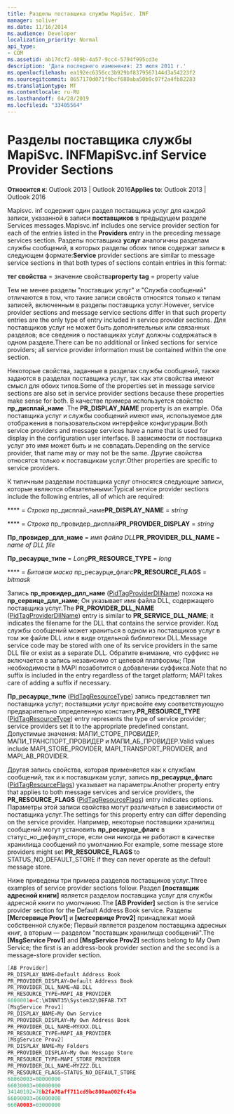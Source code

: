 ```yaml
---
title: Разделы поставщика службы MapiSvc. INF
manager: soliver
ms.date: 11/16/2014
ms.audience: Developer
localization_priority: Normal
api_type:
- COM
ms.assetid: ab17dcf2-409b-4a57-9cc4-5794f995cd3e
description: 'Дата последнего изменения: 23 июля 2011 г.'
ms.openlocfilehash: ea192ec6356cc3b929bf8379567144d3a54223f2
ms.sourcegitcommit: 8657170d071f9bcf680aba50b9c07f2a4fb82283
ms.translationtype: MT
ms.contentlocale: ru-RU
ms.lasthandoff: 04/28/2019
ms.locfileid: "33405564"
---
```

# <a name="mapisvcinf-service-provider-sections"></a><span data-ttu-id="87bf8-103">Разделы поставщика службы MapiSvc. INF</span><span class="sxs-lookup"><span data-stu-id="87bf8-103">MapiSvc.inf Service Provider Sections</span></span>

<span data-ttu-id="87bf8-104">**Относится к**: Outlook 2013 | Outlook 2016</span><span class="sxs-lookup"><span data-stu-id="87bf8-104">**Applies to**: Outlook 2013 | Outlook 2016</span></span> 
  
<span data-ttu-id="87bf8-105">Mapisvc. inf содержит один раздел поставщика услуг для каждой записи, указанной в записи **поставщиков** в предыдущем разделе Services messages.</span><span class="sxs-lookup"><span data-stu-id="87bf8-105">Mapisvc.inf includes one service provider section for each of the entries listed in the **Providers** entry in the preceding message services section.</span></span> <span data-ttu-id="87bf8-106">Разделы поставщика **услуг** аналогичны разделам службы сообщений, в которых разделы обоих типов содержат записи в следующем формате:</span><span class="sxs-lookup"><span data-stu-id="87bf8-106">**Service** provider sections are similar to message service sections in that both types of sections contain entries in this format:</span></span> 
  
<span data-ttu-id="87bf8-107">**тег свойства** = значение свойства</span><span class="sxs-lookup"><span data-stu-id="87bf8-107">**property tag** = property value</span></span> 
  
<span data-ttu-id="87bf8-108">Тем не менее разделы "поставщик услуг" и "Служба сообщений" отличаются в том, что такие записи свойств относятся только к типам записей, включенным в разделы поставщика услуг.</span><span class="sxs-lookup"><span data-stu-id="87bf8-108">However, service provider sections and message service sections differ in that such property entries are the only type of entry included in service provider sections.</span></span> <span data-ttu-id="87bf8-109">Для поставщиков услуг не может быть дополнительных или связанных разделов; все сведения о поставщиках услуг должны содержаться в одном разделе.</span><span class="sxs-lookup"><span data-stu-id="87bf8-109">There can be no additional or linked sections for service providers; all service provider information must be contained within the one section.</span></span> 
  
<span data-ttu-id="87bf8-110">Некоторые свойства, заданные в разделах службы сообщений, также задаются в разделах поставщика услуг, так как эти свойства имеют смысл для обоих типов.</span><span class="sxs-lookup"><span data-stu-id="87bf8-110">Some of the properties set in message service sections are also set in service provider sections because these properties make sense for both.</span></span> <span data-ttu-id="87bf8-111">В качестве примера используется свойство **пр_дисплай_наме** .</span><span class="sxs-lookup"><span data-stu-id="87bf8-111">The **PR_DISPLAY_NAME** property is an example.</span></span> <span data-ttu-id="87bf8-112">Оба поставщика услуг и службы сообщений имеют имя, используемое для отображения в пользовательском интерфейсе конфигурации.</span><span class="sxs-lookup"><span data-stu-id="87bf8-112">Both service providers and message services have a name that is used for display in the configuration user interface.</span></span> <span data-ttu-id="87bf8-113">В зависимости от поставщика услуг это имя может быть и не совпадать.</span><span class="sxs-lookup"><span data-stu-id="87bf8-113">Depending on the service provider, that name may or may not be the same.</span></span> <span data-ttu-id="87bf8-114">Другие свойства относятся только к поставщикам услуг.</span><span class="sxs-lookup"><span data-stu-id="87bf8-114">Other properties are specific to service providers.</span></span> 
  
<span data-ttu-id="87bf8-115">К типичным разделам поставщика услуг относятся следующие записи, которые являются обязательными:</span><span class="sxs-lookup"><span data-stu-id="87bf8-115">Typical service provider sections include the following entries, all of which are required:</span></span>
  
<span data-ttu-id="87bf8-116">\*\*\*\* =  _Строка_ пр_дисплай_наме</span><span class="sxs-lookup"><span data-stu-id="87bf8-116">**PR_DISPLAY_NAME** =  _string_</span></span>
  
<span data-ttu-id="87bf8-117">\*\*\*\* =  _Строка_ пр_провидер_дисплай</span><span class="sxs-lookup"><span data-stu-id="87bf8-117">**PR_PROVIDER_DISPLAY** =  _string_</span></span>
  
<span data-ttu-id="87bf8-118">**Пр_провидер_длл_наме** =  _имя файла DLL_</span><span class="sxs-lookup"><span data-stu-id="87bf8-118">**PR_PROVIDER_DLL_NAME** =  _name of DLL file_</span></span>
  
<span data-ttu-id="87bf8-119">**Пр_ресаурце_типе** =  _Long_</span><span class="sxs-lookup"><span data-stu-id="87bf8-119">**PR_RESOURCE_TYPE** =  _long_</span></span>
  
<span data-ttu-id="87bf8-120">\*\*\*\* =  _Битовая маска_ пр_ресаурце_флагс</span><span class="sxs-lookup"><span data-stu-id="87bf8-120">**PR_RESOURCE_FLAGS** =  _bitmask_</span></span>
  
<span data-ttu-id="87bf8-121">Запись **пр_провидер_длл_наме** ([PidTagProviderDllName](pidtagproviderdllname-canonical-property.md)) похожа на **пр_сервице_длл_наме**; Он указывает имя файла DLL, содержащего поставщика услуг.</span><span class="sxs-lookup"><span data-stu-id="87bf8-121">The **PR_PROVIDER_DLL_NAME** ([PidTagProviderDllName](pidtagproviderdllname-canonical-property.md)) entry is similar to **PR_SERVICE_DLL_NAME**; it indicates the filename for the DLL that contains the service provider.</span></span> <span data-ttu-id="87bf8-122">Код службы сообщений может храниться в одном из поставщиков услуг в том же файле DLL или в виде отдельной библиотеки DLL.</span><span class="sxs-lookup"><span data-stu-id="87bf8-122">Message service code may be stored with one of its service providers in the same DLL file or exist as a separate DLL.</span></span> <span data-ttu-id="87bf8-123">Обратите внимание, что суффикс не включается в запись независимо от целевой платформы; При необходимости в MAPI позаботится о добавлении суффикса.</span><span class="sxs-lookup"><span data-stu-id="87bf8-123">Note that no suffix is included in the entry regardless of the target platform; MAPI takes care of adding a suffix if necessary.</span></span> 
  
<span data-ttu-id="87bf8-124">**Пр_ресаурце_типе** ([PidTagResourceType](pidtagresourcetype-canonical-property.md)) запись представляет тип поставщика услуг; поставщики услуг присвойте ему соответствующую предварительно определенную константу.</span><span class="sxs-lookup"><span data-stu-id="87bf8-124">**PR_RESOURCE_TYPE** ([PidTagResourceType](pidtagresourcetype-canonical-property.md)) entry represents the type of service provider; service providers set it to the appropriate predefined constant.</span></span> <span data-ttu-id="87bf8-125">Допустимые значения: МАПИ_СТОРЕ_ПРОВИДЕР, МАПИ_ТРАНСПОРТ_ПРОВИДЕР и МАПИ_АБ_ПРОВИДЕР.</span><span class="sxs-lookup"><span data-stu-id="87bf8-125">Valid values include MAPI_STORE_PROVIDER, MAPI_TRANSPORT_PROVIDER, and MAPI_AB_PROVIDER.</span></span>
  
<span data-ttu-id="87bf8-126">Другая запись свойства, которая применяется как к службам сообщений, так и к поставщикам услуг, запись **пр_ресаурце_флагс** ([PidTagResourceFlags](pidtagresourceflags-canonical-property.md)) указывает на параметры.</span><span class="sxs-lookup"><span data-stu-id="87bf8-126">Another property entry that applies to both message services and service providers, the **PR_RESOURCE_FLAGS** ([PidTagResourceFlags](pidtagresourceflags-canonical-property.md)) entry indicates options.</span></span> <span data-ttu-id="87bf8-127">Параметры этой записи свойства могут различаться в зависимости от поставщика услуг.</span><span class="sxs-lookup"><span data-stu-id="87bf8-127">The settings for this property entry can differ depending on the service provider.</span></span> <span data-ttu-id="87bf8-128">Например, некоторые поставщики хранилищ сообщений могут установить **пр_ресаурце_флагс** в статус_но_дефаулт_сторе, если они никогда не работают в качестве хранилища сообщений по умолчанию.</span><span class="sxs-lookup"><span data-stu-id="87bf8-128">For example, some message store providers might set **PR_RESOURCE_FLAGS** to STATUS_NO_DEFAULT_STORE if they can never operate as the default message store.</span></span> 
  
<span data-ttu-id="87bf8-129">Ниже приведены три примера разделов поставщиков услуг.</span><span class="sxs-lookup"><span data-stu-id="87bf8-129">Three examples of service provider sections follow.</span></span> <span data-ttu-id="87bf8-130">Раздел **[поставщик адресной книги]** является разделом поставщика услуг для службы адресной книги по умолчанию.</span><span class="sxs-lookup"><span data-stu-id="87bf8-130">The **[AB Provider]** section is the service provider section for the Default Address Book service.</span></span> <span data-ttu-id="87bf8-131">Разделы **[Мсгсервице Prov1]** и **[мсгсервице Prov2]** принадлежат моей собственной службе; Первый является разделом поставщика адресных книг, а вторым — разделом "поставщик хранилища сообщений".</span><span class="sxs-lookup"><span data-stu-id="87bf8-131">The **[MsgService Prov1]** and **[MsgService Prov2]** sections belong to My Own Service; the first is an address-book provider section and the second is a message-store provider section.</span></span> 
  
```cpp
[AB Provider]
PR_DISPLAY_NAME=Default Address Book
PR_PROVIDER_DISPLAY=Default Address Book
PR_PROVIDER_DLL_NAME=AB.DLL
PR_RESOURCE_TYPE=MAPI_AB_PROVIDER
6600001e=C:\WINNT35\System32\DEFAB.TXT
[MsgService Prov1]
PR_DISPLAY_NAME=My Own Service
PR_PROVIDER_DISPLAY=My Own Address Book
PR_PROVIDER_DLL_NAME=MYXXX.DLL
PR_RESOURCE_TYPE=MAPI_AB_PROVIDER
[MsgService Prov2]
PR_DISPLAY_NAME=My Folders
PR_PROVIDER_DISPLAY=My Own Message Store
PR_RESOURCE_TYPE=MAPI_STORE_PROVIDER
PR_PROVIDER_DLL_NAME=MYZZZ.DLL
PR_RESOURCE_FLAGS=STATUS_NO_DEFAULT_STORE
66060003=00000000
66030003=00000000
34140102=78b2fa70aff711cd9bc800aa002fc45a
66090003=06000000
660A0003=03000000

```


